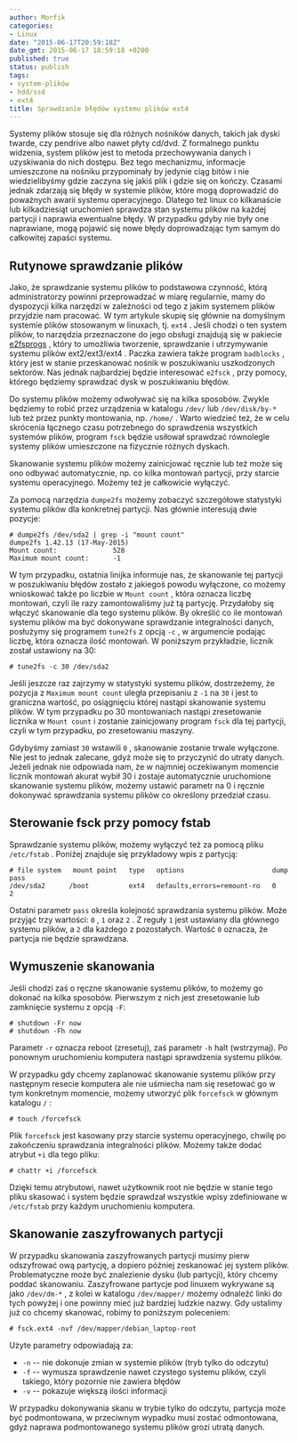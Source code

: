 ```yaml
---
author: Morfik
categories:
- Linux
date: "2015-06-17T20:59:18Z"
date_gmt: 2015-06-17 18:59:18 +0200
published: true
status: publish
tags:
- system-plików
- hdd/ssd
- ext4
title: Sprawdzanie błędów systemu plików ext4
---
```


Systemy plików stosuje się dla różnych nośników danych, takich jak dyski twarde, czy pendrive albo
nawet płyty cd/dvd. Z formalnego punktu widzenia, system plików jest to metoda przechowywania danych
i uzyskiwania do nich dostępu. Bez tego mechanizmu, informacje umieszczone na nośniku przypominały
by jedynie ciąg bitów i nie wiedzielibyśmy gdzie zaczyna się jakiś plik i gdzie się on kończy.
Czasami jednak zdarzają się błędy w systemie plików, które mogą doprowadzić do poważnych awarii
systemu operacyjnego. Dlatego też linux co kilkanaście lub kilkadziesiąt uruchomień sprawdza stan
systemu plików na każdej partycji i naprawia ewentualne błędy. W przypadku gdyby nie były one
naprawiane, mogą pojawić się nowe błędy doprowadzając tym samym do całkowitej zapaści systemu.

<!--more-->
## Rutynowe sprawdzanie plików

Jako, że sprawdzanie systemu plików to podstawowa czynność, którą administratorzy powinni
przeprowadzać w miarę regularnie, mamy do dyspozycji kilka narzędzi w zależności od tego z jakim
systemem plików przyjdzie nam pracować. W tym artykule skupię się głównie na domyślnym systemie
plików stosowanym w linuxach, tj. `ext4` . Jeśli chodzi o ten system plików, to narzędzia
przeznaczone do jego obsługi znajdują się w pakiecie [e2fsprogs](http://e2fsprogs.sourceforge.net) ,
który to umożliwia tworzenie, sprawdzanie i utrzymywanie systemu plików ext2/ext3/ext4 . Paczka
zawiera także program `badblocks` , który jest w stanie przeskanować nośnik w poszukiwaniu
uszkodzonych sektorów. Nas jednak najbardziej będzie interesować `e2fsck` , przy pomocy, którego
będziemy sprawdzać dysk w poszukiwaniu błędów.

Do systemu plików możemy odwoływać się na kilka sposobów. Zwykle będziemy to robić przez urządzenia
w katalogu `/dev/` lub `/dev/disk/by-*` lub też przez punkty montowania, np. `/home/` . Warto
wiedzieć też, że w celu skrócenia łącznego czasu potrzebnego do sprawdzenia wszystkich systemów
plików, program `fsck` będzie usiłował sprawdzać równolegle systemy plików umieszczone na fizycznie
różnych dyskach.

Skanowanie systemu plików możemy zainicjować ręcznie lub też może się ono odbywać automatycznie, np.
co kilka montowań partycji, przy starcie systemu operacyjnego. Możemy też je całkowicie wyłączyć.

Za pomocą narzędzia `dumpe2fs` możemy zobaczyć szczegółowe statystyki systemu plików dla konkretnej
partycji. Nas głównie interesują dwie pozycje:

    # dumpe2fs /dev/sda2 | grep -i "mount count"
    dumpe2fs 1.42.13 (17-May-2015)
    Mount count:              528
    Maximum mount count:      -1

W tym przypadku, ostatnia linijka informuje nas, że skanowanie tej partycji w poszukiwaniu błędów
zostało z jakiegoś powodu wyłączone, co możemy wnioskować także po liczbie w `Mount count` , która
oznacza liczbę montowań, czyli ile razy zamontowaliśmy już tą partycję. Przydałoby się włączyć
skanowanie dla tego systemu plików. By określić co ile montowań systemu plików ma być dokonywane
sprawdzanie integralności danych, posłużymy się programem `tune2fs` z opcją `-c` , w argumencie
podając liczbę, która oznacza ilość montowań. W poniższym przykładzie, licznik został ustawiony na
30:

    # tune2fs -c 30 /dev/sda2

Jeśli jeszcze raz zajrzymy w statystyki systemu plików, dostrzeżemy, że pozycja z `Maximum mount
count` uległa przepisaniu z `-1` na `30` i jest to graniczna wartość, po osiągnięciu której nastąpi
skanowanie systemu plików. W tym przypadku po 30 montowaniach nastąpi zresetowanie licznika w `Mount
count` i zostanie zainicjowany program `fsck` dla tej partycji, czyli w tym przypadku, po
zresetowaniu maszyny.

Gdybyśmy zamiast `30` wstawili `0` , skanowanie zostanie trwale wyłączone. Nie jest to jednak
zalecane, gdyż może się to przyczynić do utraty danych. Jeżeli jednak nie odpowiada nam, że w
najmniej oczekiwanym momencie licznik montowań akurat wybił 30 i zostaje automatycznie uruchomione
skanowanie systemu plików, możemy ustawić parametr na 0 i ręcznie dokonywać sprawdzania systemu
plików co określony przedział czasu.

## Sterowanie fsck przy pomocy fstab

Sprawdzanie systemu plików, możemy wyłączyć też za pomocą pliku `/etc/fstab` . Poniżej znajduje się
przykładowy wpis z partycją:

    # file system   mount point   type   options                      dump  pass
    /dev/sda2      /boot          ext4   defaults,errors=remount-ro   0     2

Ostatni parametr `pass` określa kolejność sprawdzania systemu plików. Może przyjąć trzy wartości:
`0` , `1` oraz `2` . Z reguły `1` jest ustawiany dla głównego systemu plików, a `2` dla każdego z
pozostałych. Wartość `0` oznacza, że partycja nie będzie sprawdzana.

## Wymuszenie skanowania

Jeśli chodzi zaś o ręczne skanowanie systemu plików, to możemy go dokonać na kilka sposobów.
Pierwszym z nich jest zresetowanie lub zamknięcie systemu z opcją `-F`:

    # shutdown -Fr now
    # shutdown -Fh now

Parametr `-r` oznacza reboot (zresetuj), zaś parametr `-h` halt (wstrzymaj). Po ponownym
uruchomieniu komputera nastąpi sprawdzenia systemu plików.

W przypadku gdy chcemy zaplanować skanowanie systemu plików przy następnym resecie komputera ale nie
uśmiecha nam się resetować go w tym konkretnym momencie, możemy utworzyć plik `forcefsck` w głównym
katalogu `/` :

    # touch /forcefsck

Plik `forcefsck` jest kasowany przy starcie systemu operacyjnego, chwilę po zakończeniu sprawdzania
integralności plików. Możemy także dodać atrybut `+i` dla tego pliku:

    # chattr +i /forcefsck

Dzięki temu atrybutowi, nawet użytkownik root nie będzie w stanie tego pliku skasować i system
będzie sprawdzał wszystkie wpisy zdefiniowane w `/etc/fstab` przy każdym uruchomieniu komputera.

## Skanowanie zaszyfrowanych partycji

W przypadku skanowania zaszyfrowanych partycji musimy pierw odszyfrować ową partycję, a dopiero
później zeskanować jej system plików. Problematyczne może być znalezienie dysku (lub partycji),
który chcemy poddać skanowaniu. Zaszyfrowane partycje pod linuxem wykrywane są jako `/dev/dm-*` , z
kolei w katalogu `/dev/mapper/` możemy odnaleźć linki do tych powyżej i one powinny mieć już
bardziej ludzkie nazwy. Gdy ustalimy już co chcemy skanować, robimy to poniższym poleceniem:

    # fsck.ext4 -nvf /dev/mapper/debian_laptop-root

Użyte parametry odpowiadają za:

  - `-n` -- nie dokonuje zmian w systemie plików (tryb tylko do odczytu)
  - `-f` -- wymusza sprawdzenie nawet czystego systemu plików, czyli takiego, który pozornie nie
    zawiera błędów
  - `-v` -- pokazuje większą ilości informacji

W przypadku dokonywania skanu w trybie tylko do odczytu, partycja może być podmontowana, w
przeciwnym wypadku musi zostać odmontowana, gdyż naprawa podmontowanego systemu plików grozi utratą
danych.
